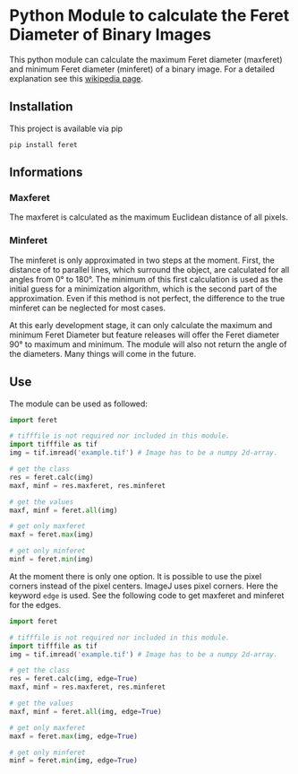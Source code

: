 # Python Module to calculate the Feret Diameter of Binary Images

This python module can calculate the maximum Feret diameter (maxferet) and minimum Feret diameter (minferet) of a binary image. For a detailed explanation see this [wikipedia page](https://en.wikipedia.org/wiki/Feret_diameter).

## Installation
This project is available via pip

`pip install feret`

## Informations

### Maxferet
The maxferet is calculated as the maximum Euclidean distance of all pixels.

### Minferet
The minferet is only approximated in two steps at the moment. First, the distance of to parallel lines, which surround the object, are calculated for all angles from 0° to 180°. The minimum of this first calculation is used as the initial guess for a minimization algorithm, which is the second part of the approximation. Even if this method is not perfect, the difference to the true minferet can be neglected for most cases.


At this early development stage, it can only calculate the maximum and minimum Feret Diameter but feature releases will offer the Feret diameter 90° to maximum and minimum. The module will also not return the angle of the diameters. Many things will come in the future.

## Use
The module can be used as followed:

```python
import feret

# tifffile is not required nor included in this module.
import tifffile as tif
img = tif.imread('example.tif') # Image has to be a numpy 2d-array.

# get the class
res = feret.calc(img)
maxf, minf = res.maxferet, res.minferet

# get the values
maxf, minf = feret.all(img)

# get only maxferet
maxf = feret.max(img)

# get only minferet
minf = feret.min(img)
```

At the moment there is only one option. It is possible to use the pixel corners instead of the pixel centers. ImageJ uses pixel corners. Here the keyword `edge` is used. See the following code to get maxferet and minferet for the edges.

```python
import feret

# tifffile is not required nor included in this module.
import tifffile as tif
img = tif.imread('example.tif') # Image has to be a numpy 2d-array.

# get the class
res = feret.calc(img, edge=True)
maxf, minf = res.maxferet, res.minferet

# get the values
maxf, minf = feret.all(img, edge=True)

# get only maxferet
maxf = feret.max(img, edge=True)

# get only minferet
minf = feret.min(img, edge=True)
```

